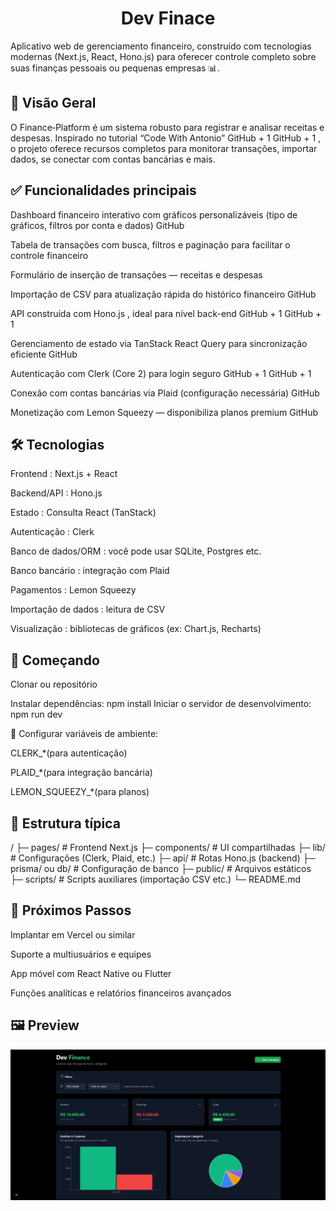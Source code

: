 <h1 align="center">Dev Finace</h1>
Aplicativo web de gerenciamento financeiro, construído com tecnologias modernas (Next.js, React, Hono.js) para oferecer controle completo sobre suas finanças pessoais ou pequenas empresas 📊.

<h2>🔎 Visão Geral</h2>
O Finance‑Platform é um sistema robusto para registrar e analisar receitas e despesas. Inspirado no tutorial “Code With Antonio” 
GitHub
+
1
GitHub
+
1
, o projeto oferece recursos completos para monitorar transações, importar dados, se conectar com contas bancárias e mais.

<h2>✅ Funcionalidades principais</h2>
Dashboard financeiro interativo com gráficos personalizáveis (tipo de gráficos, filtros por conta e dados) 
GitHub

Tabela de transações com busca, filtros e paginação para facilitar o controle financeiro

Formulário de inserção de transações — receitas e despesas

Importação de CSV para atualização rápida do histórico financeiro 
GitHub

API construída com Hono.js , ideal para nível back-end 
GitHub
+
1
GitHub
+
1

Gerenciamento de estado via TanStack React Query para sincronização eficiente 
GitHub

Autenticação com Clerk (Core 2) para login seguro 
GitHub
+
1
GitHub
+
1

Conexão com contas bancárias via Plaid (configuração necessária) 
GitHub

Monetização com Lemon Squeezy — disponibiliza planos premium 
GitHub

<h2>🛠️ Tecnologias</h2>
Frontend : Next.js + React

Backend/API : Hono.js

Estado : Consulta React (TanStack)

Autenticação : Clerk

Banco de dados/ORM : você pode usar SQLite, Postgres etc.

Banco bancário : integração com Plaid

Pagamentos : Lemon Squeezy

Importação de dados : leitura de CSV

Visualização : bibliotecas de gráficos (ex: Chart.js, Recharts)

<h2>🚀 Começando</h2>
Clonar ou repositório

Instalar dependências: npm install
Iniciar o servidor de desenvolvimento: npm run dev

🔧 Configurar variáveis de ambiente:

CLERK_*(para autenticação)

PLAID_*(para integração bancária)

LEMON_SQUEEZY_*(para planos)

<h2>📂 Estrutura típica</h2>

/
├─ pages/             # Frontend Next.js
├─ components/        # UI compartilhadas
├─ lib/               # Configurações (Clerk, Plaid, etc.)
├─ api/               # Rotas Hono.js (backend)
├─ prisma/ ou db/     # Configuração de banco
├─ public/            # Arquivos estáticos
├─ scripts/           # Scripts auxiliares (importação CSV etc.)
└─ README.md

<h2>🎁 Próximos Passos</h2>
Implantar em Vercel ou similar

Suporte a multiusuários e equipes

App móvel com React Native ou Flutter

Funções analíticas e relatórios financeiros avançados

<h2> 🖼️ Preview</h2>

<img src="https://github.com/Douglasl10/finance-platform/blob/master/src/assets/DevFinance.png" alt="DevFinance">